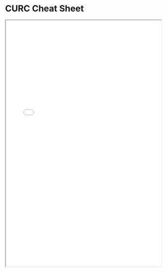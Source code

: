 # CURC Cheat Sheet

<iframe src="/_static/CURC-Cheat-Sheet.pdf" width="100%" height="800px"></iframe>
